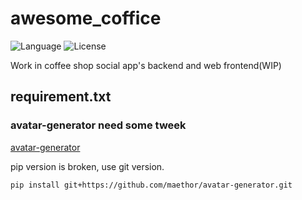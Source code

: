 # awesome_coffice
![Language](https://img.shields.io/badge/language-Python-blue.svg?style=flat-square) ![License](https://img.shields.io/badge/license-MIT-blue.svg?style=flat-square)

Work in coffee shop social app's backend and web frontend(WIP)

## requirement.txt

### avatar-generator need some tweek

[avatar-generator](https://github.com/maethor/avatar-generator)

pip version is broken, use git version.

```shell
pip install git+https://github.com/maethor/avatar-generator.git
```

